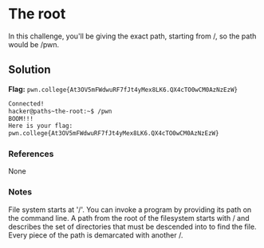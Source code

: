 # The root
In this challenge, you'll be giving the exact path, starting from /, so the path would be /pwn. 

## Solution

**Flag:** `pwn.college{At3OV5mFWdwuRF7fJt4yMex8LK6.QX4cTO0wCM0AzNzEzW}`

```bash
Connected!
hacker@paths~the-root:~$ /pwn
BOOM!!!
Here is your flag:
pwn.college{At3OV5mFWdwuRF7fJt4yMex8LK6.QX4cTO0wCM0AzNzEzW}
```
### References 
None

### Notes
File system starts at '/'.
You can invoke a program by providing its path on the command line.
A path from the root of the filesystem starts with / and describes the set of directories that must be descended into to find the file. 
Every piece of the path is demarcated with another /.



